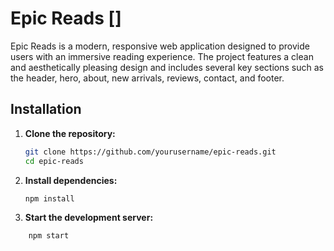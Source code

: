 # Epic Reads []

Epic Reads is a modern, responsive web application designed to provide users with an immersive reading experience. The project features a clean and aesthetically pleasing design and includes several key sections such as the header, hero, about, new arrivals, reviews, contact, and footer.

## Installation

1. **Clone the repository:**
   ```bash
   git clone https://github.com/yourusername/epic-reads.git
   cd epic-reads
2. **Install dependencies:**
    ```bash
    npm install
3. **Start the development server:**
```bash 
    npm start



